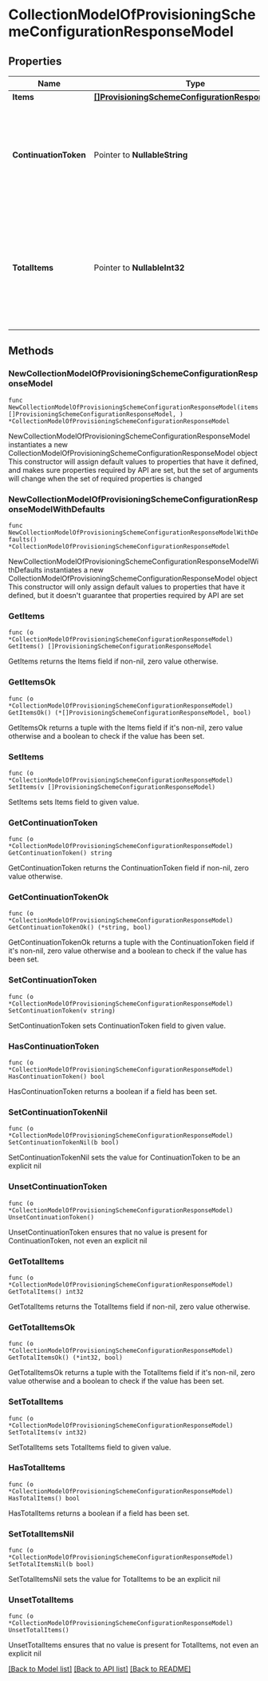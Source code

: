 # CollectionModelOfProvisioningSchemeConfigurationResponseModel

## Properties

Name | Type | Description | Notes
------------ | ------------- | ------------- | -------------
**Items** | [**[]ProvisioningSchemeConfigurationResponseModel**](ProvisioningSchemeConfigurationResponseModel.md) | List of items. | 
**ContinuationToken** | Pointer to **NullableString** | If present, indicates to the caller that the query was not complete, and they should call the API again specifying the continuation token as a query parameter. | [optional] 
**TotalItems** | Pointer to **NullableInt32** | Indicates the total number of items in the collection, which may be more than the number of Items returned, if there is a ContinuationToken.  Only returned in the response to &#x60;$search&#x60; APIs. | [optional] 

## Methods

### NewCollectionModelOfProvisioningSchemeConfigurationResponseModel

`func NewCollectionModelOfProvisioningSchemeConfigurationResponseModel(items []ProvisioningSchemeConfigurationResponseModel, ) *CollectionModelOfProvisioningSchemeConfigurationResponseModel`

NewCollectionModelOfProvisioningSchemeConfigurationResponseModel instantiates a new CollectionModelOfProvisioningSchemeConfigurationResponseModel object
This constructor will assign default values to properties that have it defined,
and makes sure properties required by API are set, but the set of arguments
will change when the set of required properties is changed

### NewCollectionModelOfProvisioningSchemeConfigurationResponseModelWithDefaults

`func NewCollectionModelOfProvisioningSchemeConfigurationResponseModelWithDefaults() *CollectionModelOfProvisioningSchemeConfigurationResponseModel`

NewCollectionModelOfProvisioningSchemeConfigurationResponseModelWithDefaults instantiates a new CollectionModelOfProvisioningSchemeConfigurationResponseModel object
This constructor will only assign default values to properties that have it defined,
but it doesn't guarantee that properties required by API are set

### GetItems

`func (o *CollectionModelOfProvisioningSchemeConfigurationResponseModel) GetItems() []ProvisioningSchemeConfigurationResponseModel`

GetItems returns the Items field if non-nil, zero value otherwise.

### GetItemsOk

`func (o *CollectionModelOfProvisioningSchemeConfigurationResponseModel) GetItemsOk() (*[]ProvisioningSchemeConfigurationResponseModel, bool)`

GetItemsOk returns a tuple with the Items field if it's non-nil, zero value otherwise
and a boolean to check if the value has been set.

### SetItems

`func (o *CollectionModelOfProvisioningSchemeConfigurationResponseModel) SetItems(v []ProvisioningSchemeConfigurationResponseModel)`

SetItems sets Items field to given value.


### GetContinuationToken

`func (o *CollectionModelOfProvisioningSchemeConfigurationResponseModel) GetContinuationToken() string`

GetContinuationToken returns the ContinuationToken field if non-nil, zero value otherwise.

### GetContinuationTokenOk

`func (o *CollectionModelOfProvisioningSchemeConfigurationResponseModel) GetContinuationTokenOk() (*string, bool)`

GetContinuationTokenOk returns a tuple with the ContinuationToken field if it's non-nil, zero value otherwise
and a boolean to check if the value has been set.

### SetContinuationToken

`func (o *CollectionModelOfProvisioningSchemeConfigurationResponseModel) SetContinuationToken(v string)`

SetContinuationToken sets ContinuationToken field to given value.

### HasContinuationToken

`func (o *CollectionModelOfProvisioningSchemeConfigurationResponseModel) HasContinuationToken() bool`

HasContinuationToken returns a boolean if a field has been set.

### SetContinuationTokenNil

`func (o *CollectionModelOfProvisioningSchemeConfigurationResponseModel) SetContinuationTokenNil(b bool)`

 SetContinuationTokenNil sets the value for ContinuationToken to be an explicit nil

### UnsetContinuationToken
`func (o *CollectionModelOfProvisioningSchemeConfigurationResponseModel) UnsetContinuationToken()`

UnsetContinuationToken ensures that no value is present for ContinuationToken, not even an explicit nil
### GetTotalItems

`func (o *CollectionModelOfProvisioningSchemeConfigurationResponseModel) GetTotalItems() int32`

GetTotalItems returns the TotalItems field if non-nil, zero value otherwise.

### GetTotalItemsOk

`func (o *CollectionModelOfProvisioningSchemeConfigurationResponseModel) GetTotalItemsOk() (*int32, bool)`

GetTotalItemsOk returns a tuple with the TotalItems field if it's non-nil, zero value otherwise
and a boolean to check if the value has been set.

### SetTotalItems

`func (o *CollectionModelOfProvisioningSchemeConfigurationResponseModel) SetTotalItems(v int32)`

SetTotalItems sets TotalItems field to given value.

### HasTotalItems

`func (o *CollectionModelOfProvisioningSchemeConfigurationResponseModel) HasTotalItems() bool`

HasTotalItems returns a boolean if a field has been set.

### SetTotalItemsNil

`func (o *CollectionModelOfProvisioningSchemeConfigurationResponseModel) SetTotalItemsNil(b bool)`

 SetTotalItemsNil sets the value for TotalItems to be an explicit nil

### UnsetTotalItems
`func (o *CollectionModelOfProvisioningSchemeConfigurationResponseModel) UnsetTotalItems()`

UnsetTotalItems ensures that no value is present for TotalItems, not even an explicit nil

[[Back to Model list]](../README.md#documentation-for-models) [[Back to API list]](../README.md#documentation-for-api-endpoints) [[Back to README]](../README.md)


